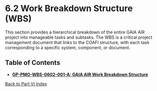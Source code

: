 # 6.2 Work Breakdown Structure (WBS)

This section provides a hierarchical breakdown of the entire GAIA AIR project into manageable tasks and subtasks. The WBS is a critical project management document that links to the COAFI structure, with each task corresponding to a specific system, component, or document.

## Table of Contents

*   [**GP-PMO-WBS-0602-001-A: GAIA AIR Work Breakdown Structure**](./GP-PMO-WBS-0602-001-A.md)

[Back to Part VI Index](../../index.md)
